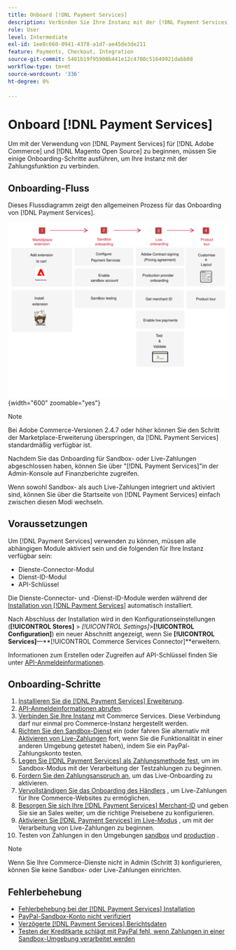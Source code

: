 ```yaml
---
title: Onboard [!DNL Payment Services]
description: Verbinden Sie Ihre Instanz mit der [!DNL Payment Services] Funktionalität, indem Sie einige Onboarding-Schritte ausführen.
role: User
level: Intermediate
exl-id: 1ee8c660-0941-4378-a1d7-ae45de3de211
feature: Payments, Checkout, Integration
source-git-commit: 5481b19f95908b441e12c4700c51649921dabb08
workflow-type: tm+mt
source-wordcount: '336'
ht-degree: 0%

---
```


# Onboard [!DNL Payment Services]

Um mit der Verwendung von [!DNL Payment Services] für [!DNL Adobe Commerce] und [!DNL Magento Open Source] zu beginnen, müssen Sie einige Onboarding-Schritte ausführen, um Ihre Instanz mit der Zahlungsfunktion zu verbinden.

## Onboarding-Fluss

Dieses Flussdiagramm zeigt den allgemeinen Prozess für das Onboarding von [!DNL Payment Services].

![Onboarding-Fluss](assets/onboarding-diagram.svg){width="600" zoomable="yes"}

>[!NOTE]
>
> Bei Adobe Commerce-Versionen 2.4.7 oder höher können Sie den Schritt der Marketplace-Erweiterung überspringen, da [!DNL Payment Services] standardmäßig verfügbar ist.

Nachdem Sie das Onboarding für Sandbox- oder Live-Zahlungen abgeschlossen haben, können Sie über &quot;[!DNL Payment Services]&quot;in der Admin-Konsole auf Finanzberichte zugreifen.

Wenn sowohl Sandbox- als auch Live-Zahlungen integriert und aktiviert sind, können Sie über die Startseite von [!DNL Payment Services] einfach zwischen diesen Modi wechseln.

## Voraussetzungen

Um [!DNL Payment Services] verwenden zu können, müssen alle abhängigen Module aktiviert sein und die folgenden für Ihre Instanz verfügbar sein:

* Dienste-Connector-Modul
* Dienst-ID-Modul
* API-Schlüssel

Die Dienste-Connector- und -Dienst-ID-Module werden während der [Installation von [!DNL Payment Services]](install.md) automatisch installiert.

Nach Abschluss der Installation wird in den Konfigurationseinstellungen (**[!UICONTROL Stores]** > _[!UICONTROL Settings]_>**[!UICONTROL Configuration]**) ein neuer Abschnitt angezeigt, wenn Sie **[!UICONTROL Services]**—**[!UICONTROL Commerce Services Connector]**erweitern.

Informationen zum Erstellen oder Zugreifen auf API-Schlüssel finden Sie unter [API-Anmeldeinformationen](#obtain-api-credentials).

## Onboarding-Schritte

1. [Installieren Sie die  [!DNL Payment Services] Erweiterung](install.md#get-payment-services).
1. [API-Anmeldeinformationen abrufen](connect.md#obtain-api-credentials).
1. [Verbinden Sie Ihre Instanz](connect.md#configure-commerce-services) mit Commerce Services. Diese Verbindung darf nur einmal pro Commerce-Instanz hergestellt werden.
1. [Richten Sie den Sandbox-Dienst](sandbox.md#enable-sandbox-testing) ein (oder fahren Sie alternativ mit [Aktivieren von Live-Zahlungen](sandbox.md#enable-live-payments) fort, wenn Sie die Funktionalität in einer anderen Umgebung getestet haben), indem Sie ein PayPal-Zahlungskonto testen.
1. [Legen Sie  [!DNL Payment Services]  als Zahlungsmethode fest](production.md#set-payment-services-as-payment-method), um im Sandbox-Modus mit der Verarbeitung der Testzahlungen zu beginnen.
1. [Fordern Sie den Zahlungsanspruch an](production.md#request-payments-entitlement-from-adobe), um das Live-Onboarding zu aktivieren.
1. [Vervollständigen Sie das Onboarding des Händlers](production.md#complete-merchant-onboarding) , um Live-Zahlungen für Ihre Commerce-Websites zu ermöglichen.
1. [Besorgen Sie sich Ihre  [!DNL Payment Services] Merchant-ID](production.md#configure-pricing-tier) und geben Sie sie an Sales weiter, um die richtige Preisebene zu konfigurieren.
1. [Aktivieren Sie [!DNL Payment Services] im Live-Modus](production.md#enable-live-payments) , um mit der Verarbeitung von Live-Zahlungen zu beginnen.
1. Testen von Zahlungen in den Umgebungen [sandbox](sandbox.md#test-in-sandbox-environment) und [production](production.md#test-in-production) .

>[!NOTE]
>
>Wenn Sie Ihre Commerce-Dienste nicht in Admin (Schritt 3) konfigurieren, können Sie keine Sandbox- oder Live-Zahlungen einrichten.

## Fehlerbehebung

* [Fehlerbehebung bei der [!DNL Payment Services] Installation](https://experienceleague.adobe.com/docs/commerce-knowledge-base/kb/troubleshooting/payments/payservices-install.html?lang=en)
* [PayPal-Sandbox-Konto nicht verifiziert](https://experienceleague.adobe.com/docs/commerce-knowledge-base/kb/troubleshooting/payments/payservices-paypal-acct.html)
* [Verzögerte [!DNL Payment Services] Berichtsdaten](https://experienceleague.adobe.com/docs/commerce-knowledge-base/kb/troubleshooting/payments/payservices-report-info-delayed.html)
* [Testen der Kreditkarte schlägt mit PayPal fehl, wenn Zahlungen in einer Sandbox-Umgebung verarbeitet werden](https://experienceleague.adobe.com/docs/commerce-knowledge-base/kb/troubleshooting/payments/payservices-cc-sandbox-failure.html?lang=en)
